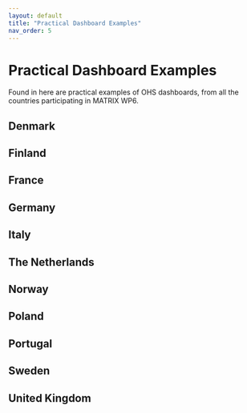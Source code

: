 ```yaml
---
layout: default
title: "Practical Dashboard Examples"
nav_order: 5
---
```


# Practical Dashboard Examples

Found in here are practical examples of OHS dashboards, from all the countries participating in MATRIX WP6.

## Denmark

## Finland

## France

## Germany

## Italy

## The Netherlands

## Norway

## Poland

## Portugal

## Sweden

## United Kingdom
